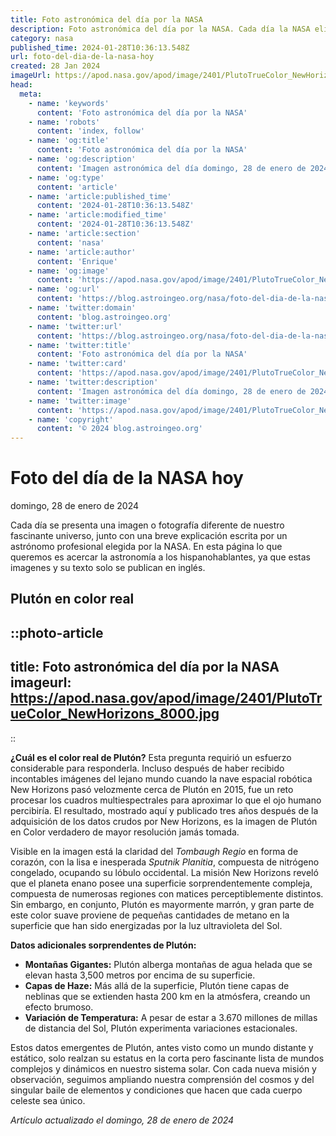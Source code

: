 ```yaml
---
title: Foto astronómica del día por la NASA
description: Foto astronómica del día por la NASA. Cada día la NASA elige una imagen de los aficionados a la astronomía para ser la foto del día.
category: nasa
published_time: 2024-01-28T10:36:13.548Z
url: foto-del-dia-de-la-nasa-hoy
created: 28 Jan 2024
imageUrl: https://apod.nasa.gov/apod/image/2401/PlutoTrueColor_NewHorizons_8000.jpg
head:
  meta:
    - name: 'keywords'
      content: 'Foto astronómica del día por la NASA'
    - name: 'robots'
      content: 'index, follow'
    - name: 'og:title'
      content: 'Foto astronómica del día por la NASA'
    - name: 'og:description'
      content: 'Imagen astronómica del día domingo, 28 de enero de 2024 por la NASA; Plutón en color real'
    - name: 'og:type'
      content: 'article'
    - name: 'article:published_time'
      content: '2024-01-28T10:36:13.548Z'
    - name: 'article:modified_time'
      content: '2024-01-28T10:36:13.548Z'
    - name: 'article:section'
      content: 'nasa'
    - name: 'article:author'
      content: 'Enrique'
    - name: 'og:image'
      content: 'https://apod.nasa.gov/apod/image/2401/PlutoTrueColor_NewHorizons_8000.jpg'
    - name: 'og:url'
      content: 'https://blog.astroingeo.org/nasa/foto-del-dia-de-la-nasa-hoy'
    - name: 'twitter:domain'
      content: 'blog.astroingeo.org'
    - name: 'twitter:url'
      content: 'https://blog.astroingeo.org/nasa/foto-del-dia-de-la-nasa-hoy'
    - name: 'twitter:title'
      content: 'Foto astronómica del día por la NASA'
    - name: 'twitter:card'
      content: 'https://apod.nasa.gov/apod/image/2401/PlutoTrueColor_NewHorizons_8000.jpg'
    - name: 'twitter:description'
      content: 'Imagen astronómica del día domingo, 28 de enero de 2024 por la NASA; Plutón en color real'
    - name: 'twitter:image'
      content: 'https://apod.nasa.gov/apod/image/2401/PlutoTrueColor_NewHorizons_8000.jpg'
    - name: 'copyright'
      content: '© 2024 blog.astroingeo.org'
---
```

# Foto del día de la NASA hoy
domingo, 28 de enero de 2024

Cada día se presenta una imagen o fotografía diferente de nuestro fascinante universo, junto con una breve explicación escrita por un astrónomo profesional elegida por la NASA.
En esta página lo que queremos es acercar la astronomía a los hispanohablantes, ya que estas imagenes y su texto solo se publican en inglés.
## Plutón en color real


::photo-article
---
title: Foto astronómica del día por la NASA
imageurl: https://apod.nasa.gov/apod/image/2401/PlutoTrueColor_NewHorizons_8000.jpg
---
::



**¿Cuál es el color real de Plutón?** Esta pregunta requirió un esfuerzo considerable para responderla. Incluso después de haber recibido incontables imágenes del lejano mundo cuando la nave espacial robótica New Horizons pasó velozmente cerca de Plutón en 2015, fue un reto procesar los cuadros multiespectrales para aproximar lo que el ojo humano percibiría. El resultado, mostrado aquí y publicado tres años después de la adquisición de los datos crudos por New Horizons, es la imagen de Plutón en Color verdadero de mayor resolución jamás tomada.

Visible en la imagen está la claridad del _Tombaugh Regio_ en forma de corazón, con la lisa e inesperada _Sputnik Planitia_, compuesta de nitrógeno congelado, ocupando su lóbulo occidental. La misión New Horizons reveló que el planeta enano posee una superficie sorprendentemente compleja, compuesta de numerosas regiones con matices perceptiblemente distintos. Sin embargo, en conjunto, Plutón es mayormente marrón, y gran parte de este color suave proviene de pequeñas cantidades de metano en la superficie que han sido energizadas por la luz ultravioleta del Sol.

**Datos adicionales sorprendentes de Plutón:**

- **Montañas Gigantes:** Plutón alberga montañas de agua helada que se elevan hasta 3,500 metros por encima de su superficie.
- **Capas de Haze:** Más allá de la superficie, Plutón tiene capas de neblinas que se extienden hasta 200 km en la atmósfera, creando un efecto brumoso.
- **Variación de Temperatura:** A pesar de estar a 3.670 millones de millas de distancia del Sol, Plutón experimenta variaciones estacionales.

Estos datos emergentes de Plutón, antes visto como un mundo distante y estático, solo realzan su estatus en la corta pero fascinante lista de mundos complejos y dinámicos en nuestro sistema solar. Con cada nueva misión y observación, seguimos ampliando nuestra comprensión del cosmos y del singular baile de elementos y condiciones que hacen que cada cuerpo celeste sea único.

_Artículo actualizado el domingo, 28 de enero de 2024_
